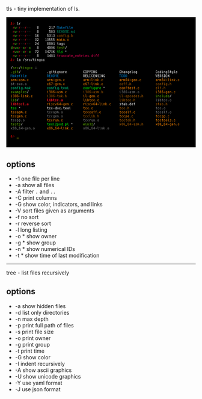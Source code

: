 tls - tiny implementation of ls.

![example](example_output.png)

## options
   - -1  one file per line
   - -a  show all files
   - -A  filter `.` and `..`
   - -C  print columns
   - -G  show color, indicators, and links
   - -V  sort files given as arguments
   - -f  no sort
   - -r  reverse sort
   - -l  long listing
   - -o  * show owner
   - -g  * show group
   - -n  * show numerical IDs
   - -t  * show time of last modification

---

tree - list files recursively

## options
   - -a  show hidden files
   - -d  list only directories
   - -n  max depth
   - -p  print full path of files
   - -s  print file size
   - -o  print owner
   - -g  print group
   - -t  print time
   - -G  show color
   - -I  indent recursively
   - -A  show ascii graphics
   - -U  show unicode graphics
   - -Y  use yaml format
   - -J  use json format
